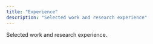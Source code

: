 ```yaml
---
title: "Experience"
description: "Selected work and research experience"
---
```

Selected work and research experience.